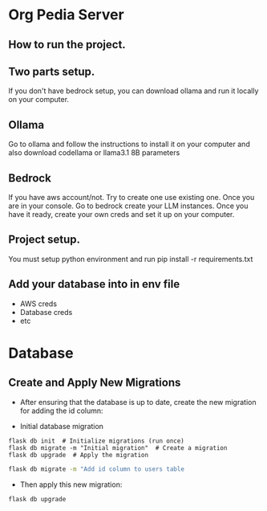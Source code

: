 # Org Pedia Server

## How to run the project.

## Two parts setup.
If you don't have bedrock setup, you can download ollama and run it locally on your computer.

## Ollama
Go to ollama and follow the instructions to install it on your computer and also download codellama or llama3.1 8B parameters

## Bedrock
If you have aws account/not. Try to create one use existing one. Once you are in your console. Go to bedrock create your LLM instances. Once you have it ready, create your own creds and set it up on your computer.

## Project setup.
You must setup python environment and run pip install -r requirements.txt

## Add your database into in env file
- AWS creds
- Database creds
- etc



# Database

## Create and Apply New Migrations
- After ensuring that the database is up to date, create the new migration for adding the id column:

- Initial database migration

```
flask db init  # Initialize migrations (run once)
flask db migrate -m "Initial migration"  # Create a migration
flask db upgrade  # Apply the migration
```




```bash 
flask db migrate -m "Add id column to users table
```

- Then apply this new migration:
```bash
flask db upgrade
```